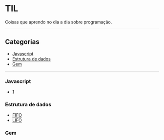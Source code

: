 # TIL
Coisas que aprendo no dia a dia sobre programação.

*** 

## Categorias
- [Javascript](#javascript)  
- [Estrutura de dados](#estrutura-de-dados)
- [Gem](#gem)
***

### Javascript
- [1]()

### Estrutura de dados
- [FIFO]()
- [LIFO]()

### Gem